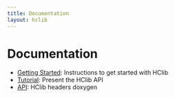 ```yaml
---
title: Documentation
layout: hclib
---
```


# Documentation

* [Getting Started](getting-started.html): Instructions to get started with HClib
* [Tutorial](tutorial.html): Present the HClib API
* [API](api.html): HClib headers doxygen